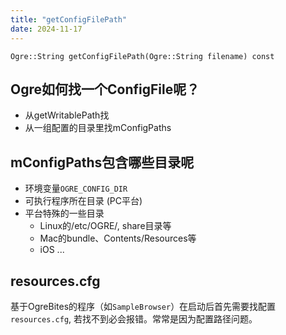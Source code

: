 ```yaml
---
title: "getConfigFilePath"
date: 2024-11-17
---
```


``Ogre::String getConfigFilePath(Ogre::String filename) const``

## Ogre如何找一个ConfigFile呢？
- 从getWritablePath找
- 从一组配置的目录里找mConfigPaths

## mConfigPaths包含哪些目录呢
- 环境变量``OGRE_CONFIG_DIR``
- 可执行程序所在目录 (PC平台)
- 平台特殊的一些目录
	- Linux的/etc/OGRE/, share目录等
	- Mac的bundle、Contents/Resources等
	- iOS ...

## resources.cfg
基于OgreBites的程序（如`SampleBrowser`）在启动后首先需要找配置``resources.cfg``, 若找不到必会报错。常常是因为配置路径问题。